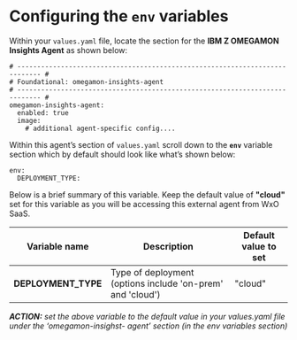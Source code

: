 # Configuring the `env` variables

Within your `values.yaml` file, locate the section for the **IBM Z OMEGAMON Insights Agent** as shown below:

```
# ---------------------------------------------------------------------------- #
# Foundational: omegamon-insights-agent
# ---------------------------------------------------------------------------- #
omegamon-insights-agent:
  enabled: true
  image:
    # additional agent-specific config....
```

Within this agent’s section of `values.yaml` scroll down to the **`env`** variable section which by default should look like what’s shown below:

```
env:
  DEPLOYMENT_TYPE:
```

Below is a brief summary of this variable. Keep the default value of **"cloud"** set for this variable as you will be accessing this external agent from WxO SaaS.

**Variable name** | **Description** | **Default value to set**
--- | --- | ---
**DEPLOYMENT_TYPE** | Type of deployment (options include 'on-prem' and 'cloud') | "cloud"

***ACTION:** set the above variable to the default value in your values.yaml file under the ‘omegamon-insighst- agent’ section (in the env variables section)*